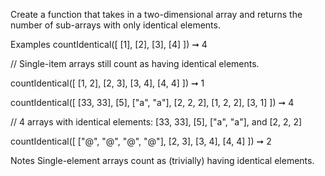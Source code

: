 Create a function that takes in a two-dimensional array and returns the number of sub-arrays with only identical elements.

Examples
countIdentical([
  [1],
  [2],
  [3],
  [4]
]) ➞ 4

// Single-item arrays still count as having identical elements.


countIdentical([
  [1, 2],
  [2, 3],
  [3, 4],
  [4, 4]
]) ➞ 1


countIdentical([
  [33, 33],
  [5],
  ["a", "a"],
  [2, 2, 2],
  [1, 2, 2],
  [3, 1]
]) ➞ 4

// 4 arrays with identical elements: [33, 33], [5], ["a", "a"], and [2, 2, 2]


countIdentical([
  ["@", "@", "@", "@"],
  [2, 3], [3, 4], [4, 4]
]) ➞ 2

Notes
Single-element arrays count as (trivially) having identical elements.